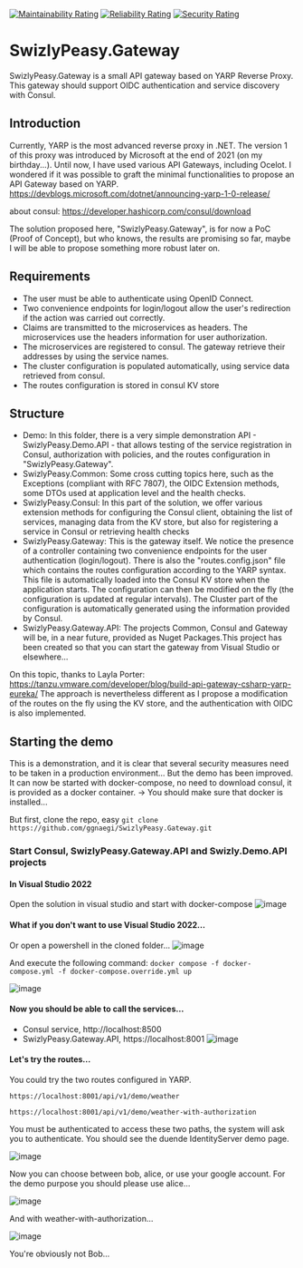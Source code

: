 [![Maintainability Rating](https://sonarcloud.io/api/project_badges/measure?project=ggnaegi_SwizlyPeasy.Gateway&metric=sqale_rating)](https://sonarcloud.io/project/overview?id=ggnaegi_SwizlyPeasy.Gateway)
[![Reliability Rating](https://sonarcloud.io/api/project_badges/measure?project=ggnaegi_SwizlyPeasy.Gateway&metric=reliability_rating)](https://sonarcloud.io/project/overview?id=ggnaegi_SwizlyPeasy.Gateway)
[![Security Rating](https://sonarcloud.io/api/project_badges/measure?project=ggnaegi_SwizlyPeasy.Gateway&metric=security_rating)](https://sonarcloud.io/project/overview?id=ggnaegi_SwizlyPeasy.Gateway)

# SwizlyPeasy.Gateway
SwizlyPeasy.Gateway is a small API gateway based on YARP Reverse Proxy. This gateway should support OIDC authentication and service discovery with Consul.

## Introduction
Currently, YARP is the most advanced reverse proxy in .NET. The version 1 of this proxy was introduced by Microsoft at the end of 2021 (on my birthday...). Until now, I have used various API Gateways, including Ocelot. I wondered if it was possible to graft the minimal functionalities to propose an API Gateway based on YARP.
https://devblogs.microsoft.com/dotnet/announcing-yarp-1-0-release/

about consul: https://developer.hashicorp.com/consul/download

The solution proposed here, "SwizlyPeasy.Gateway", is for now a PoC (Proof of Concept), but who knows, the results are promising so far, maybe I will be able to propose something more robust later on.

## Requirements
- The user must be able to authenticate using OpenID Connect.
- Two convenience endpoints for login/logout allow the user's redirection if the action was carried out correctly.
- Claims are transmitted to the microservices as headers. The microservices use the headers information for user authorization.
- The microservices are registered to consul. The gateway retrieve their addresses by using the service names.
- The cluster configuration is populated automatically, using service data retrieved from consul.
- The routes configuration is stored in consul KV store

## Structure
- Demo: In this folder, there is a very simple demonstration API - SwizlyPeasy.Demo.API - that allows testing of the service registration in Consul, authorization with policies, and the routes configuration in "SwizlyPeasy.Gateway".
- SwizlyPeasy.Common: Some cross cutting topics here, such as the Exceptions (compliant with RFC 7807), the OIDC Extension methods, some DTOs used at application level and the health checks.
- SwizlyPeasy.Consul: In this part of the solution, we offer various extension methods for configuring the Consul client, obtaining the list of services, managing data from the KV store, but also for registering a service in Consul or retrieving health checks
- SwizlyPeasy.Gateway: This is the gateway itself. We notice the presence of a controller containing two convenience endpoints for the user authentication (login/logout). There is also the "routes.config.json" file which contains the routes configuration according to the YARP syntax. This file is automatically loaded into the Consul KV store when the application starts. The configuration can then be modified on the fly (the configuration is updated at regular intervals). The Cluster part of the configuration is automatically generated using the information provided by Consul.
- SwizlyPeasy.Gateway.API: The projects Common, Consul and Gateway will be, in a near future, provided as Nuget Packages.This project has been created so that you can start the gateway from Visual Studio or elsewhere...

On this topic, thanks to Layla Porter: https://tanzu.vmware.com/developer/blog/build-api-gateway-csharp-yarp-eureka/ The approach is nevertheless different as I propose a modification of the routes on the fly using the KV store, and the authentication with OIDC is also implemented.

## Starting the demo
This is a demonstration, and it is clear that several security measures need to be taken in a production environment... But the demo has been improved. It can now be started with docker-compose, no need to download consul, it is provided as a docker container.
-> You should make sure that docker is installed...

But first, clone the repo, easy ```git clone https://github.com/ggnaegi/SwizlyPeasy.Gateway.git```

### Start Consul, SwizlyPeasy.Gateway.API and Swizly.Demo.API projects

#### In Visual Studio 2022
Open the solution in visual studio and start with docker-compose
![image](https://github.com/ggnaegi/SwizlyPeasy.Gateway/assets/58469901/3b9acd54-2793-4fbf-ba12-b06a3a451a95)

#### What if you don't want to use Visual Studio 2022...

Or open a powershell in the cloned folder...
![image](https://github.com/ggnaegi/SwizlyPeasy.Gateway/assets/58469901/3873d856-6f75-4c62-abfa-03ceeb9e5826)

And execute the following command:
```docker compose -f docker-compose.yml -f docker-compose.override.yml up```

![image](https://github.com/ggnaegi/SwizlyPeasy.Gateway/assets/58469901/d7b80a8f-cded-4703-92e9-8fcfb9cf00a8)

#### Now you should be able to call the services...
- Consul service, http://localhost:8500
- SwizlyPeasy.Gateway.API, https://localhost:8001
![image](https://github.com/ggnaegi/SwizlyPeasy.Gateway/assets/58469901/50476fe0-2138-4b08-b6fd-26dc54c23f39)

#### Let's try the routes...

You could try the two routes configured in YARP. 

```https://localhost:8001/api/v1/demo/weather```

```https://localhost:8001/api/v1/demo/weather-with-authorization```

You must be authenticated to access these two paths, the system will ask you to authenticate. You should see the duende IdentityServer demo page. 

![image](https://github.com/ggnaegi/SwizlyPeasy.Gateway/assets/58469901/4a840a57-6ab5-4cf4-8ee6-5c0c866aecaf)

Now you can choose between bob, alice, or use your google account. For the demo purpose you should please use alice...

![image](https://github.com/ggnaegi/SwizlyPeasy.Gateway/assets/58469901/ab672d25-5f6e-4b36-95d4-731e6c47663e)

And with weather-with-authorization...

![image](https://github.com/ggnaegi/SwizlyPeasy.Gateway/assets/58469901/ac38b74a-f370-40a3-96b9-3ade9ccf6843)

You're obviously not Bob...


